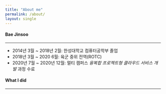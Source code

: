 ```yaml
---
title: "About me"
permalink: /about/
layout: single
---
```


#### Bae Jinsoo

-----

- 2014년 3월 ~ 2018년 2월: 한성대학교 컴퓨터공학부 졸업
- 2018년 3월 ~ 2020 6월: 육군 중위 전역(ROTC)
- 2020년 7월 ~ 2020년 12월: 멀티 캠퍼스 *융복합 프로젝트형 클라우드 서비스 개발*  과정 수료



#### What I did

------

